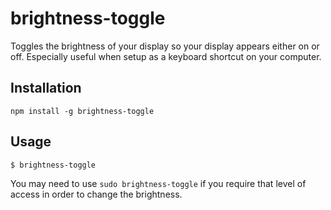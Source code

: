 # brightness-toggle

Toggles the brightness of your display so your display appears either on or off.
Especially useful when setup as a keyboard shortcut on your computer.

## Installation

```
npm install -g brightness-toggle
```

## Usage

```
$ brightness-toggle
```

You may need to use `sudo brightness-toggle` if you require that level of access
in order to change the brightness.
